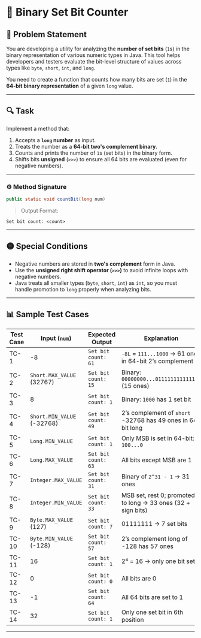 # 🧮 Binary Set Bit Counter

## 📝 Problem Statement
You are developing a utility for analyzing the **number of set bits** (`1`s) in the binary representation of various numeric types in Java. This tool helps developers and testers evaluate the bit-level structure of values across types like `byte`, `short`, `int`, and `long`.

You need to create a function that counts how many bits are set (`1`) in the **64-bit binary representation** of a given `long` value.

---

## 🔍 Task

Implement a method that:
1. Accepts a **`long` number** as input.
2. Treats the number as a **64-bit two's complement binary**.
3. Counts and prints the number of `1`s (set bits) in the binary form.
4. Shifts bits **unsigned** (`>>>`) to ensure all 64 bits are evaluated (even for negative numbers).

---

### ⚙️ Method Signature

```java
public static void countBit(long num)
```

> Output Format:
```
Set bit count: <count>
```

---

## 🟡 Special Conditions

- Negative numbers are stored in **two's complement** form in Java.
- Use the **unsigned right shift operator (`>>>`)** to avoid infinite loops with negative numbers.
- Java treats all smaller types (`byte`, `short`, `int`) as `int`, so you must handle promotion to `long` properly when analyzing bits.
  
---

## 📊 Sample Test Cases

| Test Case | Input (`num`)             | Expected Output             | Explanation                                                        |
|-----------|---------------------------|-----------------------------|--------------------------------------------------------------------|
| TC-1      | -8                        | `Set bit count: 61`         | `-8L` = `111...1000` → 61 ones in 64-bit 2’s complement            |
| TC-2      | `Short.MAX_VALUE` (32767) | `Set bit count: 15`         | Binary: `00000000...011111111111111` (15 ones)                     |
| TC-3      | 8                         | `Set bit count: 1`          | Binary: `1000` has 1 set bit                                       |
| TC-4      | `Short.MIN_VALUE` (-32768)| `Set bit count: 49`         | 2’s complement of `short` -32768 has 49 ones in 64-bit long        |
| TC-5      | `Long.MIN_VALUE`          | `Set bit count: 1`          | Only MSB is set in 64-bit: `100...0`                               |
| TC-6      | `Long.MAX_VALUE`          | `Set bit count: 63`         | All bits except MSB are 1                                          |
| TC-7      | `Integer.MAX_VALUE`       | `Set bit count: 31`         | Binary of `2^31 - 1` → 31 ones                                     |
| TC-8      | `Integer.MIN_VALUE`       | `Set bit count: 33`         | MSB set, rest 0; promoted to long → 33 ones (32 + sign bits)       |
| TC-9      | `Byte.MAX_VALUE` (127)    | `Set bit count: 7`          | 01111111 → 7 set bits                                              |
| TC-10     | `Byte.MIN_VALUE` (-128)   | `Set bit count: 57`         | 2’s complement long of -128 has 57 ones                            |
| TC-11     | 16                        | `Set bit count: 1`          | 2⁴ = 16 → only one bit set                                         |
| TC-12     | 0                         | `Set bit count: 0`          | All bits are 0                                                     |
| TC-13     | -1                        | `Set bit count: 64`         | All 64 bits are set to 1                                           |
| TC-14     | 32                        | `Set bit count: 1`          | Only one set bit in 6th position                                   |

---


